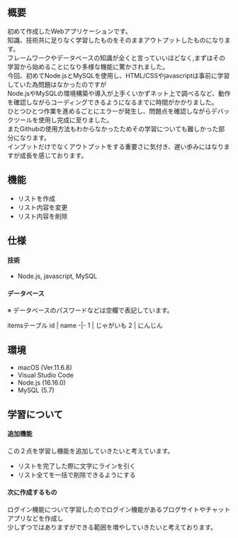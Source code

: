 ## 概要

初めて作成したWebアプリケーションです。  
知識、技術共に足りなく学習したものをそのままアウトプットしたものになります。  
フレームワークやデータベースの知識が全くと言っていいほどなく,まずはその学習から始めることになり多様な機能に驚かされました。  
今回、初めてNode.jsとMySQLを使用し、HTML/CSSやjavascriptは事前に学習していた為問題はなかったのですが  
Node.jsやMySQLの環境構築や導入が上手くいかずネット上で調べるなど、動作を確認しながらコーディングできるようになるまでに時間がかかりました。  
ひとつひとつ作業を進めるごとにエラーが発生し、問題点を確認しながらデバックツールを使用し完成に至りました。  
またGithubの使用方法もわからなかったためその学習についても難しかった部分になります。  
インプットだけでなくアウトプットをする重要さに気付き、遅い歩みにはなりますが成長を感じております。

## 機能

- リストを作成
- リスト内容を変更
- リスト内容を削除


## 仕様

#### 技術

- Node.js, javascript, MySQL

#### データベース

※ データベースのパスワードなどは空欄で表記しています。  

itemsテーブル
id | name
-|-
1 | じゃがいも
2 | にんじん


## 環境

- macOS (Ver.11.6.8)
- Visual Studio Code
- Node.js (16.16.0)
- MySQL (5.7)


## 学習について

#### 追加機能

この２点を学習し機能を追加していきたいと考えています。
- リストを完了した際に文字にラインを引く
- リスト全てを一括で削除できるようにする

#### 次に作成するもの
ログイン機能について学習したのでログイン機能があるブログサイトやチャットアプリなどを作成し  
少しずつではありますができる範囲を増やしていきたいと考えております。
